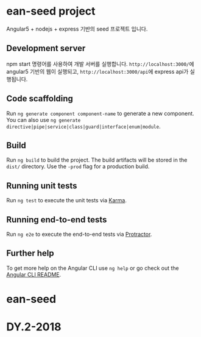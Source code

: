 # ean-seed project

Angular5 + nodejs + express 기반의 seed 프로젝트 입니다.

## Development server

npm start 명령어를 사용하여 개발 서버를 실행합니다.
`http://localhost:3000/`에 angular5 기반의 웹이 실행되고, `http://localhost:3000/api`에 express api가 실행됩니다.

## Code scaffolding

Run `ng generate component component-name` to generate a new component. You can also use `ng generate directive|pipe|service|class|guard|interface|enum|module`.

## Build

Run `ng build` to build the project. The build artifacts will be stored in the `dist/` directory. Use the `-prod` flag for a production build.

## Running unit tests

Run `ng test` to execute the unit tests via [Karma](https://karma-runner.github.io).

## Running end-to-end tests

Run `ng e2e` to execute the end-to-end tests via [Protractor](http://www.protractortest.org/).

## Further help

To get more help on the Angular CLI use `ng help` or go check out the [Angular CLI README](https://github.com/angular/angular-cli/blob/master/README.md).
# ean-seed
# DY.2-2018
